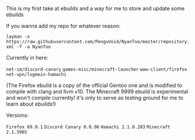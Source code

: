 This is my first take at ebuilds and a way for me to store and update some ebuilds

If you wanna add my repo for whatever reason:

`layman -o https://raw.githubusercontent.com/PenguVoid/NyanToo/master/repository.xml -f -a NyanToo`

Currently in here:

`net-im/discord-canary` `games-misc/minecraft-launcher` `www-client/firefox` `net-vpn/logmein-hamachi`

(The Firefox ebuild is a copy of the official Gentoo one and is modified to compile with clang and llvm v10.
The Minecraft 9999 ebuild is experimental and won't compile currently! it's only to serve as testing ground for me to learn about ebuilds!)

Versions:

`Firefox 69.0.1` `Discord Canary 0.0.96` `Hamachi 2.1.0.203` `Minecraft 2.1.5965`
